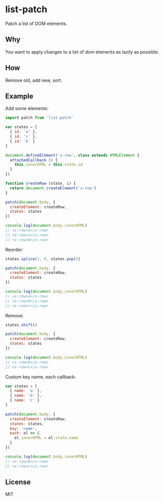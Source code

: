 # list-patch
Patch a list of DOM elements.

## Why
You want to apply changes to a list of dom elements as lazily as possible.

## How
Remove old, add new, sort.

## Example
Add some elements:
``` javascript
import patch from 'list-patch'

var states = [
  { id: 'a' },
  { id: 'c' },
  { id: 'b' }
]

document.defineElement('x-row', class extends HTMLElement {
  attachedCallback () {
    this.innerHTML = this.state.id
  }
})

function createRow (state, i) {
  return document.createElement('x-row')
}

patch(document.body, {
  createElement: createRow,
  states: states
})

console.log(document.body.innerHTML)
// <x-row>a</x-row>
// <x-row>c</x-row>
// <x-row>b</x-row>
```

Reorder:
``` javascript
states.splice(1, 0, states.pop())

patch(document.body, {
  createElement: createRow,
  states: states
})

console.log(document.body.innerHTML)
// <x-row>a</x-row>
// <x-row>b</x-row>
// <x-row>c</x-row>
```

Remove:
``` javascript
states.shift()

patch(document.body, {
  createElement: createRow,
  states: states
})

console.log(document.body.innerHTML)
// <x-row>b</x-row>
// <x-row>c</x-row>
```

Custom key name, each callback:
``` javascript
var states = [
  { name: 'a' },
  { name: 'b' },
  { name: 'c' }
]

patch(document.body, {
  createElement: createRow,
  states: states,
  key: 'name',
  each: el => {
    el.innerHTML = el.state.name
  }
})

console.log(document.body.innerHTML)
// <x-row>b</x-row>
// <x-row>c</x-row>
```

## License
MIT
